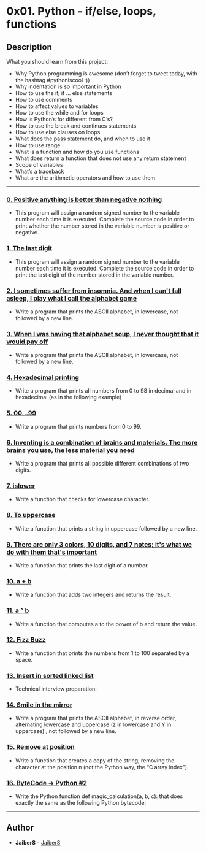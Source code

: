 # 0x01. Python - if/else, loops, functions

## Description
What you should learn from this project:

* Why Python programming is awesome (don’t forget to tweet today, with the hashtag #pythoniscool :))
* Why indentation is so important in Python
* How to use the if, if ... else statements
* How to use comments
* How to affect values to variables
* How to use the while and for loops
* How is Python’s for different from C‘s?
* How to use the break and continues statements
* How to use else clauses on loops
* What does the pass statement do, and when to use it
* How to use range
* What is a function and how do you use functions
* What does return a function that does not use any return statement
* Scope of variables
* What’s a traceback
* What are the arithmetic operators and how to use them

---

### [0. Positive anything is better than negative nothing](./0-positive_or_negative.py)
* This program will assign a random signed number to the variable number each time it is executed. Complete the source code in order to print whether the number stored in the variable number is positive or negative.


### [1. The last digit](./1-last_digit.py)
* This program will assign a random signed number to the variable number each time it is executed. Complete the source code in order to print the last digit of the number stored in the variable number.


### [2. I sometimes suffer from insomnia. And when I can't fall asleep, I play what I call the alphabet game](./2-print_alphabet.py)
* Write a program that prints the ASCII alphabet, in lowercase, not followed by a new line.


### [3. When I was having that alphabet soup, I never thought that it would pay off](./3-print_alphabt.py)
* Write a program that prints the ASCII alphabet, in lowercase, not followed by a new line.


### [4. Hexadecimal printing](./4-print_hexa.py)
* Write a program that prints all numbers from 0 to 98 in decimal and in hexadecimal (as in the following example)


### [5. 00...99](./5-print_comb2.py)
* Write a program that prints numbers from 0 to 99.


### [6. Inventing is a combination of brains and materials. The more brains you use, the less material you need](./6-print_comb3.py)
* Write a program that prints all possible different combinations of two digits.


### [7. islower](./7-islower.py)
* Write a function that checks for lowercase character. 


### [8. To uppercase](./8-uppercase.py)
* Write a function that prints a string in uppercase followed by a new line.


### [9. There are only 3 colors, 10 digits, and 7 notes; it's what we do with them that's important](./9-print_last_digit.py)
* Write a function that prints the last digit of a number.


### [10. a + b](./10-add.py)
* Write a function that adds two integers and returns the result.


### [11. a ^ b](./11-pow.py)
* Write a function that computes a to the power of b and return the value.


### [12. Fizz Buzz](./12-fizzbuzz.py)
* Write a function that prints the numbers from 1 to 100 separated by a space. 


### [13. Insert in sorted linked list](./13-insert_number.c)
* Technical interview preparation: 


### [14. Smile in the mirror](./100-print_tebahpla.py)
* Write a program that prints the ASCII alphabet, in reverse order, alternating lowercase and uppercase (z in lowercase and Y in uppercase) , not followed by a new line.


### [15. Remove at position](./101-remove_char_at.py)
* Write a function that creates a copy of the string, removing the character at the position n (not the Python way, the “C array index”).


### [16. ByteCode -> Python #2](./102-magic_calculation.py)
* Write the Python function def magic_calculation(a, b, c): that does exactly the same as the following Python bytecode:

---

## Author
* **JaiberS** - [JaiberS](https://github.com/jaibers)